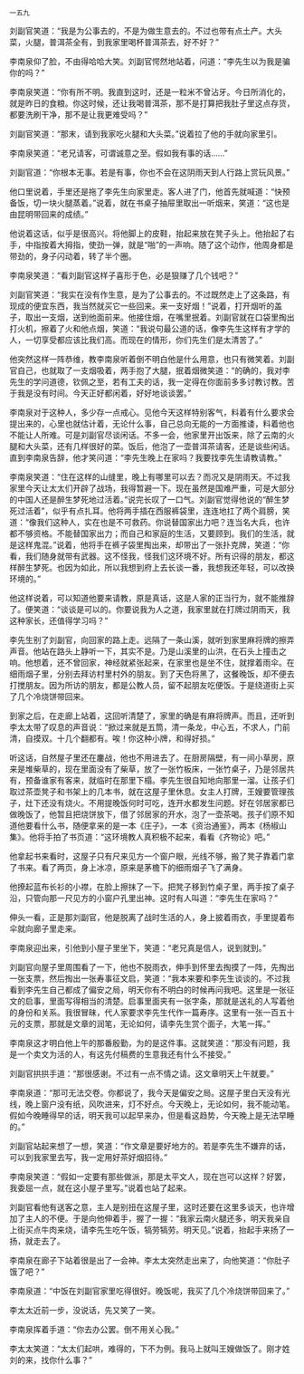     一五九 

   刘副官笑道：“我是为公事去的，不是为做生意去的。不过也带有点土产。大头菜，火腿，普洱茶全有，到我家里喝杯普洱茶去，好不好？”

   李南泉仰了脸，不由得哈哈大笑。刘副官愕然地站着，问道：“李先生以为我是骗你的吗？”

   李南泉笑道：“你有所不明。我直到这时，还是一粒米不曾沾牙。今日所消化的，就是昨日的食粮。你这时候，还让我喝普洱茶，那不是打算把我肚子里这点存货，都要洗刷干净，那不是让我更难受吗？”

   刘副官笑道：“那末，请到我家吃火腿和大头菜。”说着拉了他的手就向家里引。

   李南泉笑道：“老兄请客，可谓诚意之至。假如我有事的话……”

   刘副官道：“你根本无事。若是有事，你也不会在这阴雨天到人行路上赏玩风景。”

   他口里说着，手里还是拖了李先生向家里走。客人进了门，他首先就喊道：“快预备饭，切一块火腿蒸着。”说着，就在书桌子抽屉里取出一听烟来，笑道：“这也是由昆明带回来的成绩。”

   他说着这话，似乎是很高兴。将他脚上的皮鞋，抬起来放在凳子头上。他抬起了右手，中指按着大拇指，使劲一弹，就是“啪”的一声响。随了这个动作，他周身都是带劲的，身子闪动着，转了半个圈。

   李南泉笑道：“看刘副官这样子喜形于色，必是狠赚了几个钱吧？”

   刘副官笑道：“我实在没有作生意，是为了公事去的。不过既然走上了这条路，有现成的便宜东西，我当然就买它一些回来。来一支好烟！”说着，打开烟听的盖子，取出一支烟，送到他面前来。他接住烟，在嘴里抿着。刘副官就在口袋里掏出打火机，擦着了火和他点烟，笑道：“我说句最公道的话，像李先生这样有才学的人，一切享受都应该比我们高。而现在的情形，你们先生们是太清苦了。”

   他突然这样一阵恭维，教李南泉听着倒不明白他是什么用意，也只有微笑着。刘副官自己，也就取了一支烟吸着，两手抱了大腿，抿着烟微笑道：“的确的，我对李先生的学问道德，钦佩之至，若有工夫的话，我一定得在你面前多多讨教讨教。苦于我是没有时间。今天正好都闲着，好好地谈谈罢。”

   李南泉对于这种人，多少存一点戒心。见他今天这样特别客气，料着有什么要求会提出来的，心里也就估计着，无论什么事，自己总向无能的一方面推诿，料着他也不能让人所难。可是刘副官尽谈闲话。不多一会，他家里开出饭来，除了云南的火腿和大头菜，还有几样很好的菜。饭后，他泡了一壶普洱茶请客，还是谈些闲话。直到李南泉告辞，他才笑问道：“李先生晚上在家吗？我要找李先生请教请教。”

   李南泉笑道：“住在这样的山缝里，晚上有哪里可以去？而况又是阴雨天。不过我家里今天让太太们开辟了战场，我得暂避一下。现在虽然是国难严重，可是大部分的中国人还是醉生梦死地过活着。”说完长叹了一口气。刘副官觉得他说的“醉生梦死过活着”，似乎有点扎耳。他将两手插在西服裤袋里，连连地扛了两个肩膀，笑道：“像我们这种人，实在也是不可救药。你说替国家出力吧？连当名大兵，也许都不够资格。不能替国家出力；而自己和家庭的生活，又要顾到。我们的生活，就是这样鬼混。”说着，他将手在裤子袋里掏出来，却带出了一张扑克牌，笑道：“你看，我们随身就带有武器。这不怪我，怪我们这环境不好。所有识得的朋友，都这样醉生梦死。也因为如此，所以我想到府上去长谈一番，我想我还年轻，可以改换环境的。”

   他这样说着，可以知道他要来请教，原是真话，这是人家的正当行为，就不能推辞了。便笑道：“谈谈是可以的。你要说我为人之道，我家里就在打牌过阴雨天，我这种家长，还值得学习吗？”

   李先生别了刘副官，向回家的路上走。远隔了一条山溪，就听到家里麻将牌的擦弄声音。他站在路头上静听一下，其实不是。乃是山溪里的山洪，在石头上撞击之响。他想着，还不曾回家，神经就紧张起来，在家里也是坐不住，就撑着雨伞。在细雨烟子里，分别去拜访村里村外的朋友。到了天色将黑了，这餐晚饭，却不便去打搅朋友。因为所访的朋友，都是公教人员，留不起朋友吃便饭。于是绕道街上买了几个冷烧饼带回来。

   到家之后，在走廊上站着，这回听清楚了，家里的确是有麻将牌声。而且，还听到李太太带了叹息的声音说：“掀过来就是五筒，清一条龙，中心五，不求人，门前清，自摸双。十几个翻都有。唉！你这种小牌，和得好损。”

   听这话，自然屋子里还在鏖战，他也不用进去了。在厨房隔壁，有一间小草房，原来是堆柴草的，现在里面没有了柴草，放了一张竹板床，一张竹桌子，乃是邻居共有，预备谁家有客来，就临时在那里下榻。李先生很自知地向那里一溜。让孩子们取过茶壶凳子和书架上的几本书，就在这屋子里休息。女主人打牌，王嫂要管理孩子，灶下还没有烧火。不用提晚饭何时可吃，连开水都发生问题。好在邻居家都已做晚饭了，他暂且把烧饼放下，借了邻居家的开水，泡了一壶茶喝。孩子们原不知道他要看什么书，随便拿来的是一本《庄子》，一本《资治通鉴》，两本《杨椒山集》。他将手拍了书页道：“这环境教人真积极不起来，看看《齐物论》吧。”

   他拿起书来看时，这屋子只有尺来见方一个窗户眼，光线不够，搬了凳子靠着门拿了书来。看了两页，身上冰凉，原来是茅檐下的细雨烟子飞了满身。

   他撩起蓝布长衫的小襟，在脸上擦抹了一下。把凳子移到竹桌子里，两手按了桌子沿，只管向那一尺见方的小窗户孔里出神。这时有人叫道：“李先生在家吗？”

   伸头一看，正是那刘副官，他是脱离了战时生活的人，身上披着雨衣，手里提着布伞就向廊子里走来。

   李南泉迎出来，引他到小屋子里坐下，笑道：“老兄真是信人，说到就到。”

   刘副官向屋子里周围看了一下，他也不脱雨衣，伸手到怀里去掏摸了一阵，先掏出一张支票，然后掏出一张寿事征文启，笑道：“我本来要和李先生谈谈的。不过我看到李先生自己都成了偏安之局，明天你有不明白的时候再问我吧。这里是一张征文的启事，里面写得相当的清楚。启事里面夹有一张字条，那就是送礼的人写着他的身份和关系。我很冒昧，代人家要求李先生代作一篇寿序。这里有一张一百五十元的支票，那就是文章的润笔，无论如何，请李先生赏个面子，大笔一挥。”

   李南泉这才明白他上午的那番殷勤，为的是这件事。这就笑道：“那没有问题，我是一个卖文为活的人，有这先付稿费的生意我还有什么不接受。”

   刘副官拱拱手道：“那很感谢。不过有一点不情之请。这文章明天上午就要。”

   李南泉道：“那可无法交卷。你都说了，我今天是偏安之局。这屋子里白天没有光线，晚上窗户没有纸，风吹进来，灯不好点。今天晚上，无论如何，我不能动笔。假如今晚睡得早的话，明天我可以起早来办，但是看这趋势，今天晚上是无法早睡的。”

   刘副官站起来想了一想，笑道：“作文章是要好地方的。若是李先生不嫌弃的话，可以到我家里去写，我一定用好茶好烟招待。”

   李南泉笑道：“假如一定要有那些做派，那是太平文人，现在岂可以这样？好罢，我委屈一点，就在这小屋子里写。”说着也站了起来。

   刘副官看他有送客之意，主人是别扭在这屋子里，这时还要在这里多谈天，也许增加了主人的不便。于是向他伸着手，握了一握：“我家云南火腿还多，明天我亲自上街买点牛肉来烧，请李先生吃午饭，犒劳犒劳。明天见。”说着，抬起手来扬了一扬，就走去了。

   李南泉在廊子下站着很是出了一会神。李太太突然走出来了，向他笑道：“你肚子饿了吧？”

   李南泉道：“中饭在刘副官家里吃得很好。晚饭呢，我买了几个冷烧饼带回来了。”

   李太太近前一步，没说话，先又笑了一笑。

   李南泉挥着手道：“你去办公罢。倒不用关心我。”

   李太太笑道：“太太们起哄，难得的，下不为例。我马上就叫王嫂做饭了。刚才姓刘的来，找你什么事？”


